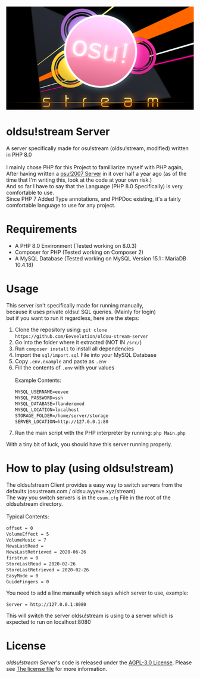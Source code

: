 <p align="center">
    <img src="readme/title.png">
</p>

# oldsu!stream Server
A server specifically made for osu!stream (oldsu!stream, modified) written in PHP 8.0
<br><br>
I mainly chose PHP for this Project to familliarize myself with PHP again, <br>
After having written a [osu!2007 Server](https://github.com/Eeveelution/Eevee-osuserver) in it over half a year ago (as of the time that I'm writing this, look at the code at your own risk.)<br>
And so far I have to say that the Language (PHP 8.0 Specifically) is very comfortable to use.<br>
Since PHP 7 Added Type annotations, and PHPDoc existing, it's a fairly comfortable language to use for any project.

# Requirements
*   A PHP 8.0 Environment (Tested working on 8.0.3)
*   Composer for PHP (Tested working on Composer 2)
*   A MySQL Database (Tested working on MySQL Version 15.1 : MariaDB 10.4.18)


# Usage
This server isn't specifically made for running manually, <br>
because it uses private oldsu! SQL queries. (Mainly for login) <br>
but if you want to run it regardless, here are the steps:

1. Clone the repository using: ``git clone https://github.com/Eeveelution/oldsu-stream-server``
1. Go into the folder where it extracted (NOT IN ``/src/``)
1. Run ``composer install`` to install all dependencies
3. Import the ``sql/import.sql`` File into your MySQL Database
4. Copy ``.env.example`` and paste as ``.env``
5. Fill the contents of ``.env`` with your values
 <br><br>Example Contents:
    ````
    MYSQL_USERNAME=eevee
    MYSQL_PASSWORD=ssh
    MYSQL_DATABASE=flanderemod
    MYSQL_LOCATION=localhost
    STORAGE_FOLDER=/home/server/storage
   SERVER_LOCATION=http://127.0.0.1:80
    ````
1. Run the main script with the PHP interpreter by running: ``php Main.php``

With a tiny bit of luck, you should have this server running properly.

# How to play (using oldsu!stream)
The oldsu!stream Client provides a easy way to switch servers from the defaults (osustream.com / oldsu.ayyeve.xyz/stream)<br>
The way you switch servers is in the ``osum.cfg`` File in the root of the oldsu!stream directory.<br><br>
Typical Contents:
````
offset = 0
VolumeEffect = 5
VolumeMusic = 7
NewsLastRead = 
NewsLastRetrieved = 2020-06-26
firstrun = 0
StoreLastRead = 2020-02-26
StoreLastRetrieved = 2020-02-26
EasyMode = 0
GuideFingers = 0

````

You need to add a line manually which says which server to use, example:
````
Server = http://127.0.0.1:8080
````
This will switch the server oldsu!stream is using to a server which is expected to run on localhost:8080

# License
*oldsu!stream Server*'s code is released under the [AGPL-3.0 License](https://github.com/Eeveelution/oldsu-stream-server/blob/master/LICENSE). Please see [The license file](https://github.com/Eeveelution/oldsu-stream-server/blob/master/LICENSE) for more information.

